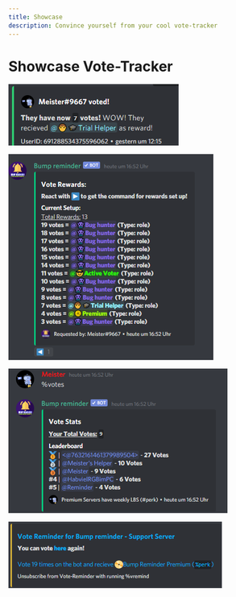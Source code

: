 ```yaml
---
title: Showcase
description: Convince yourself from your cool vote-tracker
---
```


# Showcase Vote-Tracker

![Message sent in vote-log](/assets/image%20%2833%29.png)

![Add many vote rewards](/assets/image%20%2836%29.png)

![Personal Votes and Leaderboard](/assets/image%20%2834%29.png)

![Personal Vote Reminder with %voteremind](/assets/image%20%2838%29.png)

